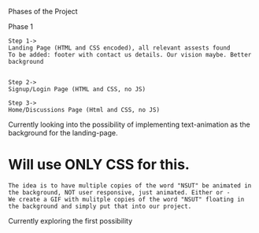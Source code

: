 Phases of the Project

Phase 1

    Step 1-> 
    Landing Page (HTML and CSS encoded), all relevant assests found
    To be added: footer with contact us details. Our vision maybe. Better background
    

    Step 2-> 
    Signup/Login Page (HTML and CSS, no JS)

    Step 3->
    Home/Discussions Page (Html and CSS, no JS)
    
 Currently looking into the possibility of implementing text-animation as the background for the landing-page. 
 
 # Will use ONLY CSS for this.
 
    The idea is to have multiple copies of the word "NSUT" be animated in the background, NOT user responsive, just animated. Either or -
    We create a GIF with mulitple copies of the word "NSUT" floating in the background and simply put that into our project. 
 
 Currently exploring the first possibility
